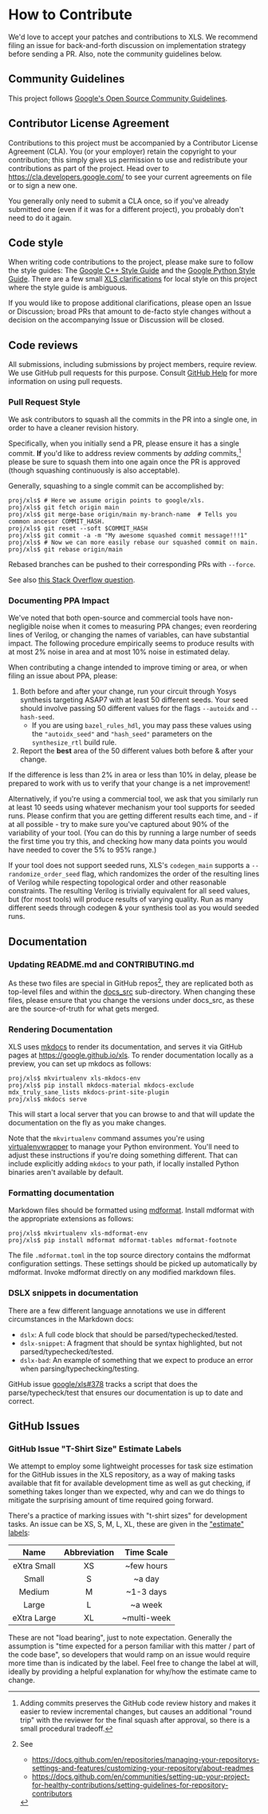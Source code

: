 # How to Contribute

We'd love to accept your patches and contributions to XLS. We recommend filing
an issue for back-and-forth discussion on implementation strategy before sending
a PR. Also, note the community guidelines below.

## Community Guidelines

This project follows
[Google's Open Source Community Guidelines](https://opensource.google/conduct/).

## Contributor License Agreement

Contributions to this project must be accompanied by a Contributor License
Agreement (CLA). You (or your employer) retain the copyright to your
contribution; this simply gives us permission to use and redistribute your
contributions as part of the project. Head over to
<https://cla.developers.google.com/> to see your current agreements on file or
to sign a new one.

You generally only need to submit a CLA once, so if you've already submitted one
(even if it was for a different project), you probably don't need to do it
again.

## Code style

When writing code contributions to the project, please make sure to follow the
style guides: The
[Google C++ Style Guide](https://google.github.io/styleguide/cppguide.html) and
the
[Google Python Style Guide](https://google.github.io/styleguide/pyguide.html).
There are a few small
[XLS clarifications](https://google.github.io/xls/xls_style/) for local style on
this project where the style guide is ambiguous.

If you would like to propose additional clarifications, please open an Issue or
Discussion; broad PRs that amount to de-facto style changes without a decision
on the accompanying Issue or Discussion will be closed.

## Code reviews

All submissions, including submissions by project members, require review. We
use GitHub pull requests for this purpose. Consult
[GitHub Help](https://help.github.com/articles/about-pull-requests/) for more
information on using pull requests.

### Pull Request Style

We ask contributors to squash all the commits in the PR into a single one, in
order to have a cleaner revision history.

Specifically, when you initially send a PR, please ensure it has a single
commit. **If** you'd like to address review comments by *adding*
commits,[^why-add] please be sure to squash them into one again once the PR is
approved (though squashing continuously is also acceptable).

Generally, squashing to a single commit can be accomplished by:

```console
proj/xls$ # Here we assume origin points to google/xls.
proj/xls$ git fetch origin main
proj/xls$ git merge-base origin/main my-branch-name  # Tells you common ancesor COMMIT_HASH.
proj/xls$ git reset --soft $COMMIT_HASH
proj/xls$ git commit -a -m "My awesome squashed commit message!!!1"
proj/xls$ # Now we can more easily rebase our squashed commit on main.
proj/xls$ git rebase origin/main
```

Rebased branches can be pushed to their corresponding PRs with `--force`.

See also
[this Stack Overflow question](https://stackoverflow.com/questions/17354353/git-squash-all-commits-in-branch-without-conflicting).

### Documenting PPA Impact

We've noted that both open-source and commercial tools have non-negligible noise
when it comes to measuring PPA changes; even reordering lines of Verilog, or
changing the names of variables, can have substantial impact. The following
procedure empirically seems to produce results with at most 2% noise in area and
at most 10% noise in estimated delay.

When contributing a change intended to improve timing or area, or when filing an
issue about PPA, please:

1.  Both before and after your change, run your circuit through Yosys synthesis
    targeting ASAP7 with at least 50 different seeds. Your seed should involve
    passing 50 different values for the flags `--autoidx` and `--hash-seed`.
    -   If you are using `bazel_rules_hdl`, you may pass these values using the
        `"autoidx_seed"` and `"hash_seed"` parameters on the `synthesize_rtl`
        build rule.
1.  Report the **best** area of the 50 different values both before & after your
    change.

If the difference is less than 2% in area or less than 10% in delay, please be
prepared to work with us to verify that your change is a net improvement!

Alternatively, if you're using a commercial tool, we ask that you similarly run
at least 10 seeds using whatever mechanism your tool supports for seeded runs.
Please confirm that you are getting different results each time, and - if at all
possible - try to make sure you've captured about 90% of the variability of your
tool. (You can do this by running a large number of seeds the first time you try
this, and checking how many data points you would have needed to cover the 5% to
95% range.)

If your tool does not support seeded runs, XLS's `codegen_main` supports a
`--randomize_order_seed` flag, which randomizes the order of the resulting lines
of Verilog while respecting topological order and other reasonable constraints.
The resulting Verilog is trivially equivalent for all seed values, but (for most
tools) will produce results of varying quality. Run as many different seeds
through codegen & your synthesis tool as you would seeded runs.

## Documentation

### Updating README.md and CONTRIBUTING.md

As these two files are special in GitHub repos[^special-docs], they are
replicated both as top-level files and within the
[docs_src](https://github.com/google/xls/tree/main/docs_src) sub-directory. When
changing these files, please ensure that you change the versions under docs_src,
as these are the source-of-truth for what gets merged.

[^special-docs]: See

    * https://docs.github.com/en/repositories/managing-your-repositorys-settings-and-features/customizing-your-repository/about-readmes
    * https://docs.github.com/en/communities/setting-up-your-project-for-healthy-contributions/setting-guidelines-for-repository-contributors

### Rendering Documentation

XLS uses [mkdocs](https://www.mkdocs.org/) to render its documentation, and
serves it via GitHub pages at <https://google.github.io/xls>. To render
documentation locally as a preview, you can set up mkdocs as follows:

```console
proj/xls$ mkvirtualenv xls-mkdocs-env
proj/xls$ pip install mkdocs-material mkdocs-exclude mdx_truly_sane_lists mkdocs-print-site-plugin
proj/xls$ mkdocs serve
```

This will start a local server that you can browse to and that will update the
documentation on the fly as you make changes.

Note that the `mkvirtualenv` command assumes you're using
[virtualenvwrapper](https://virtualenvwrapper.readthedocs.io/en/latest/index.html)
to manage your Python environment. You'll need to adjust these instructions if
you're doing something different. That can include explicitly adding `mkdocs` to
your path, if locally installed Python binaries aren't available by default.

### Formatting documentation

Markdown files should be formatted using
[mdformat](https://github.com/hukkin/mdformat). Install mdformat with the
appropriate extensions as follows:

```console
proj/xls$ mkvirtualenv xls-mdformat-env
proj/xls$ pip install mdformat mdformat-tables mdformat-footnote
```

The file `.mdformat.toml` in the top source directory contains the mdformat
configuration settings. These settings should be picked up automatically
by mdformat. Invoke mdformat directly on any modified markdown files.

### DSLX snippets in documentation

There are a few different language annotations we use in different circumstances
in the Markdown docs:

-   `dslx`: A full code block that should be parsed/typechecked/tested.
-   `dslx-snippet`: A fragment that should be syntax highlighted, but not
    parsed/typechecked/tested.
-   `dslx-bad`: An example of something that we expect to produce an error when
    parsing/typechecking/testing.

GitHub issue [google/xls#378](https://github.com/google/xls/issues/378) tracks a
script that does the parse/typecheck/test that ensures our documentation is up
to date and correct.

## GitHub Issues

### GitHub Issue "T-Shirt Size" Estimate Labels

We attempt to employ some lightweight processes for task size estimation for the
GitHub issues in the XLS repository, as a way of making tasks available that fit
for available development time as well as gut checking, if something takes
longer than we expected, why and can we do things to mitigate the surprising
amount of time required going forward.

There's a practice of marking issues with "t-shirt sizes" for development tasks.
An issue can be XS, S, M, L, XL, these are given in the
["estimate" labels](https://github.com/google/xls/labels?q=estimate):

Name        | Abbreviation | Time Scale
:---------: | :----------: | :---------:
eXtra Small | XS           | ~few hours
Small       | S            | ~a day
Medium      | M            | ~1-3 days
Large       | L            | ~a week
eXtra Large | XL           | ~multi-week

These are not "load bearing", just to note expectation. Generally the assumption
is "time expected for a person familiar with this matter / part of the code
base", so developers that would ramp on an issue would require more time than is
indicated by the label. Feel free to change the label at will, ideally by
providing a helpful explanation for why/how the estimate came to change.

[^why-add]: Adding commits preserves the GitHub code review history and makes it
    easier to review incremental changes, but causes an additional
    "round trip" with the reviewer for the final squash after approval,
    so there is a small procedural tradeoff.
